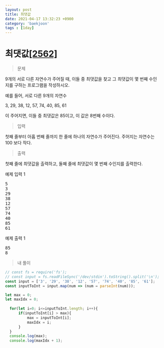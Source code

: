 ```yaml
---
layout: post
title: 최댓값
date: 2021-04-17 13:32:23 +0900
category: 'baekjoon'
tags : [1day]
---
```

# 최댓값[[2562]][최댓값]
>문제

9개의 서로 다른 자연수가 주어질 때, 이들 중 최댓값을 찾고 그 최댓값이 몇 번째 수인지를 구하는 프로그램을 작성하시오.

예를 들어, 서로 다른 9개의 자연수

3, 29, 38, 12, 57, 74, 40, 85, 61

이 주어지면, 이들 중 최댓값은 85이고, 이 값은 8번째 수이다.

>입력

첫째 줄부터 아홉 번째 줄까지 한 줄에 하나의 자연수가 주어진다. 주어지는 자연수는 100 보다 작다.

>출력

첫째 줄에 최댓값을 출력하고, 둘째 줄에 최댓값이 몇 번째 수인지를 출력한다.

<div class="mt-20">
	<div class="row">
		<div class="col-md-6 pl-0">
			<section id="sampleinput1">
                <div class="headline">
                <p>예제 입력 1</p>
                </div>
			    <pre class="sampledata" id="sample-input-1">5<br>3<br>29<br>38<br>12<br>57<br>74<br>40<br>85<br>61</pre>
		    </section>
	    </div>
	    <div class="col-md-6 pl-0">
		    <section id="sampleoutput1">
                <div class="headline">
                <p>예제 출력 1</p>
                </div>
                <pre class="sampledata" id="sample-output-1">85<br>8</pre>
            </section>
	    </div>
	</div>
</div>

>내 풀이

```javascript
// const fs = require('fs');
// const input = fs.readFileSync('/dev/stdin').toString().split('\n');
const input = ['3', '29', '38', '12', '57', '74', '40', '85', '61'];
const inputToInt = input.map(num => (num = parseInt(num)));

let max = 0;
let maxIdx = 0;
  
  for(let i=0; i<=inputToInt.length; i++){
      if(inputToInt[i] > max){
          max = inputToInt[i];
          maxIdx = i;
      }
  }
  console.log(max);
  console.log(maxIdx + 1);
```

[최댓값]:https://www.acmicpc.net/problem/2562